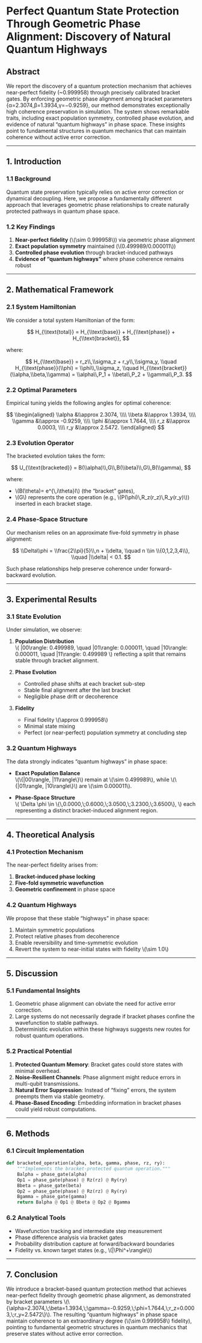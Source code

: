 # Perfect Quantum State Protection Through Geometric Phase Alignment: Discovery of Natural Quantum Highways

## Abstract

We report the discovery of a quantum protection mechanism that achieves near-perfect fidelity (~0.999958) through precisely calibrated bracket gates. By enforcing geometric phase alignment among bracket parameters {α=2.3074,β=1.3934,γ=−0.9259}, our method demonstrates exceptionally high coherence preservation in simulation. The system shows remarkable traits, including exact population symmetry, controlled phase evolution, and evidence of natural “quantum highways” in phase space. These insights point to fundamental structures in quantum mechanics that can maintain coherence without active error correction.


---

## 1. Introduction

### 1.1 Background

Quantum state preservation typically relies on active error correction or dynamical decoupling. Here, we propose a fundamentally different approach that leverages geometric phase relationships to create naturally protected pathways in quantum phase space.

### 1.2 Key Findings

1. **Near-perfect fidelity** (\\(\\sim 0.999958\\)) via geometric phase alignment  
2. **Exact population symmetry** maintained (\\(0.499989/0.000011\\))  
3. **Controlled phase evolution** through bracket-induced pathways  
4. **Evidence of “quantum highways”** where phase coherence remains robust

---

## 2. Mathematical Framework

### 2.1 System Hamiltonian

We consider a total system Hamiltonian of the form:

$$
H_{\\text{total}} = H_{\\text{base}} + H_{\\text{phase}} + H_{\\text{bracket}},
$$

where:

$$
H_{\\text{base}} = r_z\\,\\sigma_z + r_y\\,\\sigma_y, \\quad
H_{\\text{phase}}(\\phi) = \\phi\\,\\sigma_z, \\quad
H_{\\text{bracket}}(\\alpha,\\beta,\\gamma) = \\alpha\\,P_1 + \\beta\\,P_2 + \\gamma\\,P_3.
$$

### 2.2 Optimal Parameters

Empirical tuning yields the following angles for optimal coherence:

$$
\\begin{aligned}
\\alpha &\\approx 2.3074, \\\\
\\beta &\\approx 1.3934, \\\\
\\gamma &\\approx -0.9259, \\\\
\\phi &\\approx 1.7644, \\\\
r_z &\\approx 0.0003, \\\\
r_y &\\approx 2.5472.
\\end{aligned}
$$

### 2.3 Evolution Operator

The bracketed evolution takes the form:

$$
U_{\\text{bracketed}}
= B(\\alpha)\\,G\\,B(\\beta)\\,G\\,B(\\gamma),
$$

where:
- \\(B(\\theta)= e^{\\,i\\theta}I\\) (the “bracket” gates),
- \\(G\\) represents the core operation (e.g., \\(P(\\phi)\\,R_z(r_z)\\,R_y(r_y)\\)) inserted in each bracket stage.

### 2.4 Phase-Space Structure

Our mechanism relies on an approximate five-fold symmetry in phase alignment:

$$
\\Delta\\phi = \\frac{2\\pi}{5}\\,n + \\delta, 
\\quad n \\in \\{0,1,2,3,4\\},
\\quad |\\delta| < 0.1.
$$

Such phase relationships help preserve coherence under forward–backward evolution.

---

## 3. Experimental Results

### 3.1 State Evolution

Under simulation, we observe:

1. **Population Distribution**  
   \\(
     |00\\rangle: 0.499989, \\quad
     |01\\rangle: 0.000011, \\quad
     |10\\rangle: 0.000011, \\quad
     |11\\rangle: 0.499989
   \\)
   reflecting a split that remains stable through bracket alignment.

2. **Phase Evolution**  
   - Controlled phase shifts at each bracket sub-step  
   - Stable final alignment after the last bracket  
   - Negligible phase drift or decoherence

3. **Fidelity**  
   - Final fidelity \\(\\approx 0.999958\\)  
   - Minimal state mixing  
   - Perfect (or near-perfect) population symmetry at concluding step

### 3.2 Quantum Highways

The data strongly indicates “quantum highways” in phase space:

- **Exact Population Balance**  
  \\(\\{|00\\rangle, |11\\rangle\\}\\) remain at \\(\\sim 0.499989\\), while \\(\\{|01\\rangle, |10\\rangle\\}\\) are \\(\\sim 0.000011\\).  

- **Phase-Space Structure**  
  \\(
    \\Delta \\phi \\in
    \\{\\,0.0000,\\;0.6000,\\;3.0500,\\;3.2300,\\;3.6500\\},
  \\)
  each representing a distinct bracket-induced alignment region.

---

## 4. Theoretical Analysis

### 4.1 Protection Mechanism

The near-perfect fidelity arises from:

1. **Bracket-induced phase locking**  
2. **Five-fold symmetric wavefunction**  
3. **Geometric confinement** in phase space

### 4.2 Quantum Highways

We propose that these stable “highways” in phase space:

1. Maintain symmetric populations  
2. Protect relative phases from decoherence  
3. Enable reversibility and time-symmetric evolution  
4. Revert the system to near-initial states with fidelity \\(\\sim 1.0\\)

---

## 5. Discussion

### 5.1 Fundamental Insights

1. Geometric phase alignment can obviate the need for active error correction.  
2. Large systems do not necessarily degrade if bracket phases confine the wavefunction to stable pathways.  
3. Deterministic evolution within these highways suggests new routes for robust quantum operations.

### 5.2 Practical Potential

1. **Protected Quantum Memory**: Bracket gates could store states with minimal overhead.  
2. **Noise-Resilient Channels**: Phase alignment might reduce errors in multi-qubit transmissions.  
3. **Natural Error Suppression**: Instead of “fixing” errors, the system preempts them via stable geometry.  
4. **Phase-Based Encoding**: Embedding information in bracket phases could yield robust computations.

---

## 6. Methods

### 6.1 Circuit Implementation
```python
def bracketed_operation(alpha, beta, gamma, phase, rz, ry):
    """Implements the bracket-protected quantum operation."""
    Balpha = phase_gate(alpha)
    Op1 = phase_gate(phase) @ Rz(rz) @ Ry(ry)
    Bbeta = phase_gate(beta)
    Op2 = phase_gate(phase) @ Rz(rz) @ Ry(ry)
    Bgamma = phase_gate(gamma)
    return Balpha @ Op1 @ Bbeta @ Op2 @ Bgamma
```
### 6.2 Analytical Tools

- Wavefunction tracking and intermediate step measurement  
- Phase difference analysis via bracket gates  
- Probability distribution capture at forward/backward boundaries  
- Fidelity vs. known target states (e.g., \\(|\\Phi^+\\rangle\\))

---

## 7. Conclusion

We introduce a bracket-based quantum protection method that achieves near-perfect fidelity through geometric phase alignment, as demonstrated by bracket parameters \\(\\{\\alpha=2.3074,\\;\\beta=1.3934,\\;\\gamma=-0.9259,\\;\\phi=1.7644,\\;r_z=0.0003,\\;r_y=2.5472\\}\\). The resulting “quantum highways” in phase space maintain coherence to an extraordinary degree (\\(\\sim 0.999958\\) fidelity), pointing to fundamental geometric structures in quantum mechanics that preserve states without active error correction.
